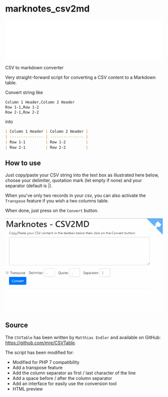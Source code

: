 # marknotes_csv2md

![banner](./banner.svg)

CSV to markdown converter

Very straight-forward script for converting a CSV content to a Markdown table.

Convert string like

```text
Column 1 Header,Column 2 Header
Row 1-1,Row 1-2
Row 2-1,Row 2-2
```

into

```markdown
| Column 1 Header | Column 2 Header |
| --------------- | --------------- |
| Row 1-1         | Row 1-2         |
| Row 2-1         | Row 2-2         |
```

## How to use

Just copy/paste your CSV string into the text box as illustrated here below, choose your delimiter, quotation mark (let empty if none) and your separator (default is |).

When you've only two records in your csv, you can also activate the `Transpose` feature if you wish a two columns table.

When done, just press on the `Convert` button.

![csv2md](images/demo.gif)

## Source

The `CSVTable` has been written by `Matthias Endler` and available on GitHub: https://github.com/mre/CSVTable.

The script has been modified for:

* Modified for PHP 7 compatibility
* Add a transpose feature
* Add the column separator as first / last character of the line
* Add a space before / after the column separator
* Add an interface for easily use the conversion tool
* HTML preview

